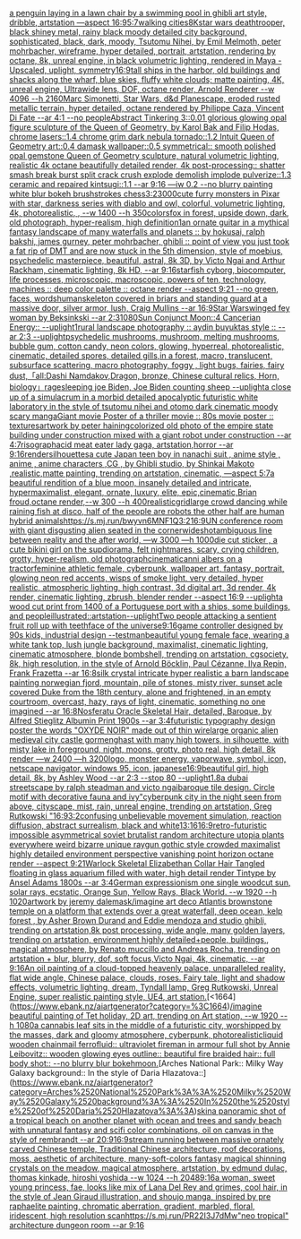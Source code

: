 [a penguin laying in a lawn chair by a swimming pool in ghibli art style, dribble, artstation —aspect 16:9](https://www.ebank.nz/aiartgenerator?category=a%2520penguin%2520laying%2520in%2520a%2520lawn%2520chair%2520by%2520a%2520swimming%2520pool%2520in%2520ghibli%2520art%2520style%2C%2520dribble%2C%2520artstation%2520%E2%80%94aspect%252016%3A9)[5:7](https://www.ebank.nz/aiartgenerator?category=5%3A7)[walking cities](https://www.ebank.nz/aiartgenerator?category=walking%2520cities)[8K](https://www.ebank.nz/aiartgenerator?category=8K)[star wars deathtrooper, black shiney metal, rainy black moody detailed city background, sophisticated, black, dark, moody, Tsutomu Nihei, by Emil Melmoth, peter mohrbacher, wireframe, hyper detailed, portrait, artstation, rendering by octane, 8k, unreal engine, in black volumetric lighting, rendered in Maya - Upscaled, uplight, symmetry](https://www.ebank.nz/aiartgenerator?category=star%2520wars%2520deathtrooper%2C%2520black%2520shiney%2520metal%2C%2520rainy%2520black%2520moody%2520detailed%2520city%2520background%2C%2520sophisticated%2C%2520black%2C%2520dark%2C%2520moody%2C%2520Tsutomu%2520Nihei%2C%2520by%2520Emil%2520Melmoth%2C%2520peter%2520mohrbacher%2C%2520wireframe%2C%2520hyper%2520detailed%2C%2520portrait%2C%2520artstation%2C%2520rendering%2520by%2520octane%2C%25208k%2C%2520unreal%2520engine%2C%2520in%2520black%2520volumetric%2520lighting%2C%2520rendered%2520in%2520Maya%2520-%2520Upscaled%2C%2520uplight%2C%2520symmetry)[16:9](https://www.ebank.nz/aiartgenerator?category=16%3A9)[tall ships in the harbor, old buildings and shacks along the wharf, blue skies, fluffy white clouds; matte painting, 4K, unreal engine, Ultrawide lens, DOF, octane render, Arnold Renderer  --w 4096 --h 2160](https://www.ebank.nz/aiartgenerator?category=tall%2520ships%2520in%2520the%2520harbor%2C%2520old%2520buildings%2520and%2520shacks%2520along%2520the%2520wharf%2C%2520blue%2520skies%2C%2520fluffy%2520white%2520clouds%3B%2520matte%2520painting%2C%25204K%2C%2520unreal%2520engine%2C%2520Ultrawide%2520lens%2C%2520DOF%2C%2520octane%2520render%2C%2520Arnold%2520Renderer%2520%2520--w%25204096%2520--h%25202160)[Marc Simonetti, Star Wars, d&d Planescape, eroded rusted metallic terrain, hyper detailed, octane rendered by Philippe Caza, Vincent Di Fate --ar 4:1 --no people](https://www.ebank.nz/aiartgenerator?category=Marc%2520Simonetti%2C%2520Star%2520Wars%2C%2520d%26d%2520Planescape%2C%2520eroded%2520rusted%2520metallic%2520terrain%2C%2520hyper%2520detailed%2C%2520octane%2520rendered%2520by%2520Philippe%2520Caza%2C%2520Vincent%2520Di%2520Fate%2520--ar%25204%3A1%2520--no%2520people)[Abstract Tinkering 3::0.01 glorious glowing opal figure sculpture of the Queen of Geometry, by Karol Bak and Filip Hodas, chrome lasers::1.4 chrome grim dark nebula tornado::1.2 Intuit Queen of Geometry art::0.4 damask wallpaper::0.5 symmetrical:: smooth polished opal gemstone Queen of Geometry sculpture, natural volumetric lighting, realistic 4k octane beautifully detailed render, 4k post-processing::  shatter smash  break  burst  split  crack  crush  explode  demolish  implode  pulverize::1.3 ceramic and repaired kintsugi::1.1 --ar 9:16 —iw 0.2 --no blurry painting white blur bokeh brushstrokes chess](https://www.ebank.nz/aiartgenerator?category=Abstract%2520Tinkering%25203%3A%3A0.01%2520glorious%2520glowing%2520opal%2520figure%2520sculpture%2520of%2520the%2520Queen%2520of%2520Geometry%2C%2520by%2520Karol%2520Bak%2520and%2520Filip%2520Hodas%2C%2520chrome%2520lasers%3A%3A1.4%2520chrome%2520grim%2520dark%2520nebula%2520tornado%3A%3A1.2%2520Intuit%2520Queen%2520of%2520Geometry%2520art%3A%3A0.4%2520damask%2520wallpaper%3A%3A0.5%2520symmetrical%3A%3A%2520smooth%2520polished%2520opal%2520gemstone%2520Queen%2520of%2520Geometry%2520sculpture%2C%2520natural%2520volumetric%2520lighting%2C%2520realistic%25204k%2520octane%2520beautifully%2520detailed%2520render%2C%25204k%2520post-processing%3A%3A%2520%2520shatter%2520smash%2520%2520break%2520%2520burst%2520%2520split%2520%2520crack%2520%2520crush%2520%2520explode%2520%2520demolish%2520%2520implode%2520%2520pulverize%3A%3A1.3%2520ceramic%2520and%2520repaired%2520kintsugi%3A%3A1.1%2520--ar%25209%3A16%2520%E2%80%94iw%25200.2%2520--no%2520blurry%2520painting%2520white%2520blur%2520bokeh%2520brushstrokes%2520chess)[3:2](https://www.ebank.nz/aiartgenerator?category=3%3A2)[3000](https://www.ebank.nz/aiartgenerator?category=3000)[cute furry monsters in Pixar with star, darkness series with diablo and owl, colorful, volumetric lighting, 4k, photorealistic, , --w 1400 --h 350](https://www.ebank.nz/aiartgenerator?category=cute%2520furry%2520monsters%2520in%2520Pixar%2520with%2520star%2C%2520darkness%2520series%2520with%2520diablo%2520and%2520owl%2C%2520colorful%2C%2520volumetric%2520lighting%2C%25204k%2C%2520photorealistic%2C%2520%2C%2520--w%25201400%2520--h%2520350)[colors](https://www.ebank.nz/aiartgenerator?category=colors)[fox in forest, upside down, dark, old photograph, hyper-realism, high definition](https://www.ebank.nz/aiartgenerator?category=fox%2520in%2520forest%2C%2520upside%2520down%2C%2520dark%2C%2520old%2520photograph%2C%2520hyper-realism%2C%2520high%2520definition)[1](https://www.ebank.nz/aiartgenerator?category=1)[an ornate guitar in a mythical fantasy landscape of many waterfalls and planets :: by hokusai, ralph bakshi, james gurney, peter mohrbacher, ghibli :: point of view you just took a fat rip of DMT and are now stuck in the 5th dimension, style of moebius, psychedelic masterpiece, beautiful, astral, 8k 3D, by Victo Ngai and Arthur Rackham, cinematic lighting, 8k HD, --ar 9:16](https://www.ebank.nz/aiartgenerator?category=an%2520ornate%2520guitar%2520in%2520a%2520mythical%2520fantasy%2520landscape%2520of%2520many%2520waterfalls%2520and%2520planets%2520%3A%3A%2520by%2520hokusai%2C%2520ralph%2520bakshi%2C%2520james%2520gurney%2C%2520peter%2520mohrbacher%2C%2520ghibli%2520%3A%3A%2520point%2520of%2520view%2520you%2520just%2520took%2520a%2520fat%2520rip%2520of%2520DMT%2520and%2520are%2520now%2520stuck%2520in%2520the%25205th%2520dimension%2C%2520style%2520of%2520moebius%2C%2520psychedelic%2520masterpiece%2C%2520beautiful%2C%2520astral%2C%25208k%25203D%2C%2520by%2520Victo%2520Ngai%2520and%2520Arthur%2520Rackham%2C%2520cinematic%2520lighting%2C%25208k%2520HD%2C%2520--ar%25209%3A16)[starfish cyborg, biocomputer, life processes, microscopic, macroscopic, powers of ten, technology, machines :: deep color palette :: octane render   --aspect 9:21 --no green, faces, words](https://www.ebank.nz/aiartgenerator?category=starfish%2520cyborg%2C%2520biocomputer%2C%2520life%2520processes%2C%2520microscopic%2C%2520macroscopic%2C%2520powers%2520of%2520ten%2C%2520technology%2C%2520machines%2520%3A%3A%2520deep%2520color%2520palette%2520%3A%3A%2520octane%2520render%2520%2520%2520--aspect%25209%3A21%2520--no%2520green%2C%2520faces%2C%2520words)[human](https://www.ebank.nz/aiartgenerator?category=human)[skeleton covered in briars and standing guard at a massive door, silver armor, lush, Craig Mullins --ar 16:9](https://www.ebank.nz/aiartgenerator?category=skeleton%2520covered%2520in%2520briars%2520and%2520standing%2520guard%2520at%2520a%2520massive%2520door%2C%2520silver%2520armor%2C%2520lush%2C%2520Craig%2520Mullins%2520--ar%252016%3A9)[Star Wars](https://www.ebank.nz/aiartgenerator?category=Star%2520Wars)[winged fey woman  by Beksinkski --ar 2:3](https://www.ebank.nz/aiartgenerator?category=winged%2520fey%2520woman%2520%2520by%2520Beksinkski%2520--ar%25202%3A3)[1080](https://www.ebank.nz/aiartgenerator?category=1080)[Sun Conjunct Moon::4 Cancerian Energy:: --uplight](https://www.ebank.nz/aiartgenerator?category=Sun%2520Conjunct%2520Moon%3A%3A4%2520Cancerian%2520Energy%3A%3A%2520--uplight)[1](https://www.ebank.nz/aiartgenerator?category=1)[rural landscape photography :: aydin buyuktas style :: --ar 2:3 --uplight](https://www.ebank.nz/aiartgenerator?category=rural%2520landscape%2520photography%2520%3A%3A%2520aydin%2520buyuktas%2520style%2520%3A%3A%2520--ar%25202%3A3%2520--uplight)[psychedelic mushrooms, mushroom, melting mushrooms, bubble gum, cotton candy, neon colors, glowing, hyperreal, photorealistic, cinematic, detailed spores, detailed gills,in a forest, macro, translucent, subsurface scattering, macro photography, foggy , light bugs, fairies, fairy dust,](https://www.ebank.nz/aiartgenerator?category=psychedelic%2520mushrooms%2C%2520mushroom%2C%2520melting%2520mushrooms%2C%2520bubble%2520gum%2C%2520cotton%2520candy%2C%2520neon%2520colors%2C%2520glowing%2C%2520hyperreal%2C%2520photorealistic%2C%2520cinematic%2C%2520detailed%2520spores%2C%2520detailed%2520gills%2Cin%2520a%2520forest%2C%2520macro%2C%2520translucent%2C%2520subsurface%2520scattering%2C%2520macro%2520photography%2C%2520foggy%2520%2C%2520light%2520bugs%2C%2520fairies%2C%2520fairy%2520dust%2C)[「all:Dashi Namdakov,Dragon, bronze, Chinese cultural relics, Horn, biology」](https://www.ebank.nz/aiartgenerator?category=%E3%80%8Call%3ADashi%2520Namdakov%2CDragon%2C%2520bronze%2C%2520Chinese%2520cultural%2520relics%2C%2520Horn%2C%2520biology%E3%80%8D)[rage](https://www.ebank.nz/aiartgenerator?category=rage)[sleeping joe Biden, Joe Biden counting sheep --uplight](https://www.ebank.nz/aiartgenerator?category=sleeping%2520joe%2520Biden%2C%2520Joe%2520Biden%2520counting%2520sheep%2520--uplight)[a close up of a simulacrum in a morbid detailed apocalyptic futuristic white laboratory in the style of tsutomu nihei and otomo dark cinematic moody scary manga](https://www.ebank.nz/aiartgenerator?category=a%2520close%2520up%2520of%2520a%2520simulacrum%2520in%2520a%2520morbid%2520detailed%2520apocalyptic%2520futuristic%2520white%2520laboratory%2520in%2520the%2520style%2520of%2520tsutomu%2520nihei%2520and%2520otomo%2520dark%2520cinematic%2520moody%2520scary%2520manga)[Giant movie Poster of a thriller movie :: 80s movie poster :: textures](https://www.ebank.nz/aiartgenerator?category=Giant%2520movie%2520Poster%2520of%2520a%2520thriller%2520movie%2520%3A%3A%252080s%2520movie%2520poster%2520%3A%3A%2520textures)[artwork by peter haining](https://www.ebank.nz/aiartgenerator?category=artwork%2520by%2520peter%2520haining)[colorized old photo of the empire state building under construction mixed with a giant robot under construction --ar 4:7](https://www.ebank.nz/aiartgenerator?category=colorized%2520old%2520photo%2520of%2520the%2520empire%2520state%2520building%2520under%2520construction%2520mixed%2520with%2520a%2520giant%2520robot%2520under%2520construction%2520--ar%25204%3A7)[risograph](https://www.ebank.nz/aiartgenerator?category=risograph)[acid meat eater lady gaga, artstation,horror --ar 9:16](https://www.ebank.nz/aiartgenerator?category=acid%2520meat%2520eater%2520lady%2520gaga%2C%2520artstation%2Chorror%2520--ar%25209%3A16)[render](https://www.ebank.nz/aiartgenerator?category=render)[silhouettes](https://www.ebank.nz/aiartgenerator?category=silhouettes)[a cute Japan  teen boy in nanachi suit , anime style , anime , anime characters ,CG , by Ghibli studio, by Shinkai Makoto ,realistic,matte painting, trending on artstation, cinematic, —aspect 5:7](https://www.ebank.nz/aiartgenerator?category=a%2520cute%2520Japan%2520%2520teen%2520boy%2520in%2520nanachi%2520suit%2520%2C%2520anime%2520style%2520%2C%2520anime%2520%2C%2520anime%2520characters%2520%2CCG%2520%2C%2520by%2520Ghibli%2520studio%2C%2520by%2520Shinkai%2520Makoto%2520%2Crealistic%2Cmatte%2520painting%2C%2520trending%2520on%2520artstation%2C%2520cinematic%2C%2520%E2%80%94aspect%25205%3A7)[a beautiful rendition of a blue moon, insanely detailed and intricate, hypermaximalist, elegant, ornate, luxury, elite, epic,cinematic,Brian froud,octane render,--w 300 --h 400](https://www.ebank.nz/aiartgenerator?category=a%2520beautiful%2520rendition%2520of%2520a%2520blue%2520moon%2C%2520insanely%2520detailed%2520and%2520intricate%2C%2520hypermaximalist%2C%2520elegant%2C%2520ornate%2C%2520luxury%2C%2520elite%2C%2520epic%2Ccinematic%2CBrian%2520froud%2Coctane%2520render%2C--w%2520300%2520--h%2520400)[realistic](https://www.ebank.nz/aiartgenerator?category=realistic)[grid](https://www.ebank.nz/aiartgenerator?category=grid)[large crowd dancing while raining fish at disco, half of the people are robots the other half are human hybrid animals](https://www.ebank.nz/aiartgenerator?category=large%2520crowd%2520dancing%2520while%2520raining%2520fish%2520at%2520disco%2C%2520half%2520of%2520the%2520people%2520are%2520robots%2520the%2520other%2520half%2520are%2520human%2520hybrid%2520animals)[<https://s.mj.run/bwyvn6MNF1Q>](https://www.ebank.nz/aiartgenerator?category=%3Chttps%3A//s.mj.run/bwyvn6MNF1Q%3E)[3:2](https://www.ebank.nz/aiartgenerator?category=3%3A2)[16:9](https://www.ebank.nz/aiartgenerator?category=16%3A9)[UN conference room with giant disgusting alien seated in the corner](https://www.ebank.nz/aiartgenerator?category=UN%2520conference%2520room%2520with%2520giant%2520disgusting%2520alien%2520seated%2520in%2520the%2520corner)[wideshot](https://www.ebank.nz/aiartgenerator?category=wideshot)[ambiguous line between reality and the after world, —w 3000 —h 1000](https://www.ebank.nz/aiartgenerator?category=ambiguous%2520line%2520between%2520reality%2520and%2520the%2520after%2520world%2C%2520%E2%80%94w%25203000%2520%E2%80%94h%25201000)[die cut sticker , a cute bikini girl on the sup](https://www.ebank.nz/aiartgenerator?category=die%2520cut%2520sticker%2520%2C%2520a%2520cute%2520bikini%2520girl%2520on%2520the%2520sup)[diorama, felt nightmares, scary, crying children, grotty, hyper-realism, old photograph](https://www.ebank.nz/aiartgenerator?category=diorama%2C%2520felt%2520nightmares%2C%2520scary%2C%2520crying%2520children%2C%2520grotty%2C%2520hyper-realism%2C%2520old%2520photograph)[cinematic](https://www.ebank.nz/aiartgenerator?category=cinematic)[anni albers on a tractor](https://www.ebank.nz/aiartgenerator?category=anni%2520albers%2520on%2520a%2520tractor)[feminine athletic female, cyberpunk, wallpaper art, fantasy, portrait, glowing neon red accents, wisps of smoke light, very detailed, hyper realistic, atmospheric lighting, high contrast, 3d digital art, 3d render, 4k render, cinematic lighting, zbrush, blender render --aspect 16:9 --uplight](https://www.ebank.nz/aiartgenerator?category=feminine%2520athletic%2520female%2C%2520cyberpunk%2C%2520wallpaper%2520art%2C%2520fantasy%2C%2520portrait%2C%2520glowing%2520neon%2520red%2520accents%2C%2520wisps%2520of%2520smoke%2520light%2C%2520very%2520detailed%2C%2520hyper%2520realistic%2C%2520atmospheric%2520lighting%2C%2520high%2520contrast%2C%25203d%2520digital%2520art%2C%25203d%2520render%2C%25204k%2520render%2C%2520cinematic%2520lighting%2C%2520zbrush%2C%2520blender%2520render%2520--aspect%252016%3A9%2520--uplight)[a wood cut print from 1400 of a Portuguese port with a ships, some buildings, and people](https://www.ebank.nz/aiartgenerator?category=a%2520wood%2520cut%2520print%2520from%25201400%2520of%2520a%2520Portuguese%2520port%2520with%2520a%2520ships%2C%2520some%2520buildings%2C%2520and%2520people)[illustrated::](https://www.ebank.nz/aiartgenerator?category=illustrated%3A%3A)[artstation](https://www.ebank.nz/aiartgenerator?category=artstation)[--uplight](https://www.ebank.nz/aiartgenerator?category=--uplight)[Two people attacking a sentient fruit roll up with teeth](https://www.ebank.nz/aiartgenerator?category=Two%2520people%2520attacking%2520a%2520sentient%2520fruit%2520roll%2520up%2520with%2520teeth)[face of the universe](https://www.ebank.nz/aiartgenerator?category=face%2520of%2520the%2520universe)[9:16](https://www.ebank.nz/aiartgenerator?category=9%3A16)[game controller designed by 90s kids, industrial design --test](https://www.ebank.nz/aiartgenerator?category=game%2520controller%2520designed%2520by%252090s%2520kids%2C%2520industrial%2520design%2520--test)[man](https://www.ebank.nz/aiartgenerator?category=man)[beautiful young female face, wearing a white tank top, lush jungle background, maximalist, cinematic lighting, cinematic atmosphere, blonde bombshell, trending on artstation, cgsociety, 8k, high resolution, in the style of Arnold Böcklin, Paul Cézanne, Ilya Repin, Frank Frazetta --ar 16:8](https://www.ebank.nz/aiartgenerator?category=beautiful%2520young%2520female%2520face%2C%2520wearing%2520a%2520white%2520tank%2520top%2C%2520lush%2520jungle%2520background%2C%2520maximalist%2C%2520cinematic%2520lighting%2C%2520cinematic%2520atmosphere%2C%2520blonde%2520bombshell%2C%2520trending%2520on%2520artstation%2C%2520cgsociety%2C%25208k%2C%2520high%2520resolution%2C%2520in%2520the%2520style%2520of%2520Arnold%2520B%C3%B6cklin%2C%2520Paul%2520C%C3%A9zanne%2C%2520Ilya%2520Repin%2C%2520Frank%2520Frazetta%2520--ar%252016%3A8)[silk crystal intricate hyper realistic a barn landscape painting norwegian fjord, mountain, pile of stones, misty river, sunset acle covered Duke from the 18th century, alone and frightened, in an empty courtroom, overcast, hazy, rays of light, cinematic, something no one imagined --ar 16:8](https://www.ebank.nz/aiartgenerator?category=silk%2520crystal%2520intricate%2520hyper%2520realistic%2520a%2520barn%2520landscape%2520painting%2520norwegian%2520fjord%2C%2520mountain%2C%2520pile%2520of%2520stones%2C%2520misty%2520river%2C%2520sunset%2520acle%2520covered%2520Duke%2520from%2520the%252018th%2520century%2C%2520alone%2520and%2520frightened%2C%2520in%2520an%2520empty%2520courtroom%2C%2520overcast%2C%2520hazy%2C%2520rays%2520of%2520light%2C%2520cinematic%2C%2520something%2520no%2520one%2520imagined%2520--ar%252016%3A8)[Nosferatu Oracle Skeletal Hair, detailed, Baroque, by Alfred Stieglitz Albumin Print 1900s --ar 3:4](https://www.ebank.nz/aiartgenerator?category=Nosferatu%2520Oracle%2520Skeletal%2520Hair%2C%2520detailed%2C%2520Baroque%2C%2520by%2520Alfred%2520Stieglitz%2520Albumin%2520Print%25201900s%2520--ar%25203%3A4)[futuristic  typography design poster the words "OXYDE NOIR" made out of thin wire](https://www.ebank.nz/aiartgenerator?category=futuristic%2520%2520typography%2520design%2520poster%2520the%2520words%2520%22OXYDE%2520NOIR%22%2520made%2520out%2520of%2520thin%2520wire)[large organic alien medieval city castle gormenghast with many high towers, in silhouette, with misty lake in foreground, night, moons, grotty, photo real, high detail, 8k render —w 2400 —h 3200](https://www.ebank.nz/aiartgenerator?category=large%2520organic%2520alien%2520medieval%2520city%2520castle%2520gormenghast%2520with%2520many%2520high%2520towers%2C%2520in%2520silhouette%2C%2520with%2520misty%2520lake%2520in%2520foreground%2C%2520night%2C%2520moons%2C%2520grotty%2C%2520photo%2520real%2C%2520high%2520detail%2C%25208k%2520render%2520%E2%80%94w%25202400%2520%E2%80%94h%25203200)[logo, monster energy, vaporwave, symbol, icon, netscape navigator, windows 95, icon, japanese](https://www.ebank.nz/aiartgenerator?category=logo%2C%2520monster%2520energy%2C%2520vaporwave%2C%2520symbol%2C%2520icon%2C%2520netscape%2520navigator%2C%2520windows%252095%2C%2520icon%2C%2520japanese)[16:9](https://www.ebank.nz/aiartgenerator?category=16%3A9)[beautiful girl, high detail, 8k, by Ashley Wood --ar 2:3 --stop 80 --uplight](https://www.ebank.nz/aiartgenerator?category=beautiful%2520girl%2C%2520high%2520detail%2C%25208k%2C%2520by%2520Ashley%2520Wood%2520--ar%25202%3A3%2520--stop%252080%2520--uplight)[1.8](https://www.ebank.nz/aiartgenerator?category=1.8)[a dubai streetscape by ralph steadman and victo ngai](https://www.ebank.nz/aiartgenerator?category=a%2520dubai%2520streetscape%2520by%2520ralph%2520steadman%2520and%2520victo%2520ngai)[baroque tile design. Circle motif with decorative fauna and ivy](https://www.ebank.nz/aiartgenerator?category=baroque%2520tile%2520design.%2520Circle%2520motif%2520with%2520decorative%2520fauna%2520and%2520ivy)["cyberpunk city in the night seen from above, cityscape, mist, rain, unreal engine, trending on artstation, Greg Rutkowski "](https://www.ebank.nz/aiartgenerator?category=%22cyberpunk%2520city%2520in%2520the%2520night%2520seen%2520from%2520above%2C%2520cityscape%2C%2520mist%2C%2520rain%2C%2520unreal%2520engine%2C%2520trending%2520on%2520artstation%2C%2520Greg%2520Rutkowski%2520%22)[16:9](https://www.ebank.nz/aiartgenerator?category=16%3A9)[3:2](https://www.ebank.nz/aiartgenerator?category=3%3A2)[confusing unbelievable movement simulation, reaction diffusion, abstract surrealism, black and white](https://www.ebank.nz/aiartgenerator?category=confusing%2520unbelievable%2520movement%2520simulation%2C%2520reaction%2520diffusion%2C%2520abstract%2520surrealism%2C%2520black%2520and%2520white)[13:16](https://www.ebank.nz/aiartgenerator?category=13%3A16)[16:9](https://www.ebank.nz/aiartgenerator?category=16%3A9)[retro-futuristic impossible asymmetrical soviet brutalist random architecture utopia plants everywhere weird bizarre unique raygun gothic style crowded maximalist highly detailed environment perspective vanishing point horizon octane render --aspect 9:21](https://www.ebank.nz/aiartgenerator?category=retro-futuristic%2520impossible%2520asymmetrical%2520soviet%2520brutalist%2520random%2520architecture%2520utopia%2520plants%2520everywhere%2520weird%2520bizarre%2520unique%2520raygun%2520gothic%2520style%2520crowded%2520maximalist%2520highly%2520detailed%2520environment%2520perspective%2520vanishing%2520point%2520horizon%2520octane%2520render%2520--aspect%25209%3A21)[Warlock Skeletal Elizabethan Collar Hair Tangled floating in glass aquarium filled with water, high detail render Tintype by Ansel Adams 1800s --ar 3:4](https://www.ebank.nz/aiartgenerator?category=Warlock%2520Skeletal%2520Elizabethan%2520Collar%2520Hair%2520Tangled%2520floating%2520in%2520glass%2520aquarium%2520filled%2520with%2520water%2C%2520high%2520detail%2520render%2520Tintype%2520by%2520Ansel%2520Adams%25201800s%2520--ar%25203%3A4)[German expressionism one single woodcut sun, solar rays, ecstatic, Orange Sun, Yellow Rays, Black World. --w 1920 --h 1020](https://www.ebank.nz/aiartgenerator?category=German%2520expressionism%2520one%2520single%2520woodcut%2520sun%2C%2520solar%2520rays%2C%2520ecstatic%2C%2520Orange%2520Sun%2C%2520Yellow%2520Rays%2C%2520Black%2520World.%2520--w%25201920%2520--h%25201020)[artwork by jeremy dale](https://www.ebank.nz/aiartgenerator?category=artwork%2520by%2520jeremy%2520dale)[mask](https://www.ebank.nz/aiartgenerator?category=mask)[/imagine art deco Atlantis brownstone temple on a platform that extends over a great waterfall, deep ocean, kelp forest , by Asher Brown Durand and Eddie mendoza and studio ghibli, trending on artstation,8k post processing, wide angle, many golden layers, trending on artstation, environment highly detailed+people, buildings,, magical atmosphere, by Renato muccillo and Andreas Rocha, trending on artstation + blur, blurry, dof, soft focus,Victo Ngai, 4k, cinematic, --ar 9:16](https://www.ebank.nz/aiartgenerator?category=/imagine%2520art%2520deco%2520Atlantis%2520brownstone%2520temple%2520on%2520a%2520platform%2520that%2520extends%2520over%2520a%2520great%2520waterfall%2C%2520deep%2520ocean%2C%2520kelp%2520forest%2520%2C%2520by%2520Asher%2520Brown%2520Durand%2520and%2520Eddie%2520mendoza%2520and%2520studio%2520ghibli%2C%2520trending%2520on%2520artstation%2C8k%2520post%2520processing%2C%2520wide%2520angle%2C%2520many%2520golden%2520layers%2C%2520trending%2520on%2520artstation%2C%2520environment%2520highly%2520detailed%2Bpeople%2C%2520buildings%2C%2C%2520magical%2520atmosphere%2C%2520by%2520Renato%2520muccillo%2520and%2520Andreas%2520Rocha%2C%2520trending%2520on%2520artstation%2520%2B%2520blur%2C%2520blurry%2C%2520dof%2C%2520soft%2520focus%2CVicto%2520Ngai%2C%25204k%2C%2520cinematic%2C%2520--ar%25209%3A16)[An oil painting of a cloud-topped heavenly palace, unparalleled reality, flat wide angle, Chinese palace, clouds, roses. Fairy tale, light and shadow effects, volumetric lighting, dream, Tyndall lamp, Greg Rutkowski, Unreal Engine, super realistic painting style, UE4, art station.](https://www.ebank.nz/aiartgenerator?category=An%2520oil%2520painting%2520of%2520a%2520cloud-topped%2520heavenly%2520palace%2C%2520unparalleled%2520reality%2C%2520flat%2520wide%2520angle%2C%2520Chinese%2520palace%2C%2520clouds%2C%2520roses.%2520Fairy%2520tale%2C%2520light%2520and%2520shadow%2520effects%2C%2520volumetric%2520lighting%2C%2520dream%2C%2520Tyndall%2520lamp%2C%2520Greg%2520Rutkowski%2C%2520Unreal%2520Engine%2C%2520super%2520realistic%2520painting%2520style%2C%2520UE4%2C%2520art%2520station.)[<1664](https://www.ebank.nz/aiartgenerator?category=%3C1664)[/imagine beautiful painting of Tet holiday, 2D art, trending on Art station, --w 1920 --h 1080](https://www.ebank.nz/aiartgenerator?category=/imagine%2520beautiful%2520painting%2520of%2520Tet%2520holiday%2C%25202D%2520art%2C%2520trending%2520on%2520Art%2520station%2C%2520--w%25201920%2520--h%25201080)[a cannabis leaf sits in the middle of a futuristic city, worshipped by the masses, dark and gloomy atmosphere, cyberpunk, photorealistic](https://www.ebank.nz/aiartgenerator?category=a%2520cannabis%2520leaf%2520sits%2520in%2520the%2520middle%2520of%2520a%2520futuristic%2520city%2C%2520worshipped%2520by%2520the%2520masses%2C%2520dark%2520and%2520gloomy%2520atmosphere%2C%2520cyberpunk%2C%2520photorealistic)[liquid wooden chainmail ferrofluid:: ultraviolet fireman in armour full shot by Annie Leibovitz:: wooden glowing eyes outline:: beautiful fire braided hair:: full body shot:: --no blurry blur bokeh](https://www.ebank.nz/aiartgenerator?category=liquid%2520wooden%2520chainmail%2520ferrofluid%3A%3A%2520ultraviolet%2520fireman%2520in%2520armour%2520full%2520shot%2520by%2520Annie%2520Leibovitz%3A%3A%2520wooden%2520glowing%2520eyes%2520outline%3A%3A%2520beautiful%2520fire%2520braided%2520hair%3A%3A%2520full%2520body%2520shot%3A%3A%2520--no%2520blurry%2520blur%2520bokeh)[moon.](https://www.ebank.nz/aiartgenerator?category=moon.)[Arches National Park:: Milky Way Galaxy background:: In the style of Daria Hlazatova::](https://www.ebank.nz/aiartgenerator?category=Arches%2520National%2520Park%3A%3A%2520Milky%2520Way%2520Galaxy%2520background%3A%3A%2520In%2520the%2520style%2520of%2520Daria%2520Hlazatova%3A%3A)[skin](https://www.ebank.nz/aiartgenerator?category=skin)[a panoramic shot of a tropical beach on another planet with ocean and trees and sandy beach with unnatural fantasy and scifi color combinations, oil on canvas in the style of rembrandt --ar 20:9](https://www.ebank.nz/aiartgenerator?category=a%2520panoramic%2520shot%2520of%2520a%2520tropical%2520beach%2520on%2520another%2520planet%2520with%2520ocean%2520and%2520trees%2520and%2520sandy%2520beach%2520with%2520unnatural%2520fantasy%2520and%2520scifi%2520color%2520combinations%2C%2520oil%2520on%2520canvas%2520in%2520the%2520style%2520of%2520rembrandt%2520--ar%252020%3A9)[16:9](https://www.ebank.nz/aiartgenerator?category=16%3A9)[stream running between massive ornately carved Chinese temple, Traditional Chinese architecture, roof decorations, moss, aesthetic of architecture, many-soft-colors fantasy magical shinning crystals on the meadow, magical atmosphere, artstation, by edmund dulac, thomas kinkade, hiroshi yoshida --w 1024 --h 2048](https://www.ebank.nz/aiartgenerator?category=stream%2520running%2520between%2520massive%2520ornately%2520carved%2520Chinese%2520temple%2C%2520Traditional%2520Chinese%2520architecture%2C%2520roof%2520decorations%2C%2520moss%2C%2520aesthetic%2520of%2520architecture%2C%2520many-soft-colors%2520fantasy%2520magical%2520shinning%2520crystals%2520on%2520the%2520meadow%2C%2520magical%2520atmosphere%2C%2520artstation%2C%2520by%2520edmund%2520dulac%2C%2520thomas%2520kinkade%2C%2520hiroshi%2520yoshida%2520--w%25201024%2520--h%25202048)[9:16](https://www.ebank.nz/aiartgenerator?category=9%3A16)[a woman, sweet young princess, fae, looks like mix of Lana Del Rey and grimes, cool hair, in the style of Jean Giraud illustration, and shoujo manga, inspired by pre raphaelite painting, chromatic aberration, gradient, marbled, floral, iridescent, high resolution scan](https://www.ebank.nz/aiartgenerator?category=a%2520woman%2C%2520sweet%2520young%2520princess%2C%2520fae%2C%2520looks%2520like%2520mix%2520of%2520Lana%2520Del%2520Rey%2520and%2520grimes%2C%2520cool%2520hair%2C%2520in%2520the%2520style%2520of%2520Jean%2520Giraud%2520illustration%2C%2520and%2520shoujo%2520manga%2C%2520inspired%2520by%2520pre%2520raphaelite%2520painting%2C%2520chromatic%2520aberration%2C%2520gradient%2C%2520marbled%2C%2520floral%2C%2520iridescent%2C%2520high%2520resolution%2520scan)[<https://s.mj.run/PR22I3J7dMw>](https://www.ebank.nz/aiartgenerator?category=%3Chttps%3A//s.mj.run/PR22I3J7dMw%3E)["neo tropical" architecture dungeon room --ar 9:16](https://www.ebank.nz/aiartgenerator?category=%22neo%2520tropical%22%2520architecture%2520dungeon%2520room%2520--ar%25209%3A16)